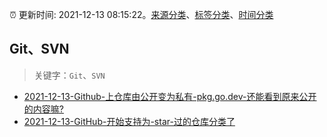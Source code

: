 :alarm_clock: 更新时间: 2021-12-13 08:15:22。[来源分类](../README.md)、[标签分类](../TAGS.md)、[时间分类](../TIMELINE.md)

## Git、SVN


> 关键字：`Git`、`SVN`



- [2021-12-13-Github-上仓库由公开变为私有-pkg.go.dev-还能看到原来公开的内容嘛?](https://www.v2ex.com/t/821870) 
- [2021-12-13-GitHub-开始支持为-star-过的仓库分类了](https://www.v2ex.com/t/821869) 